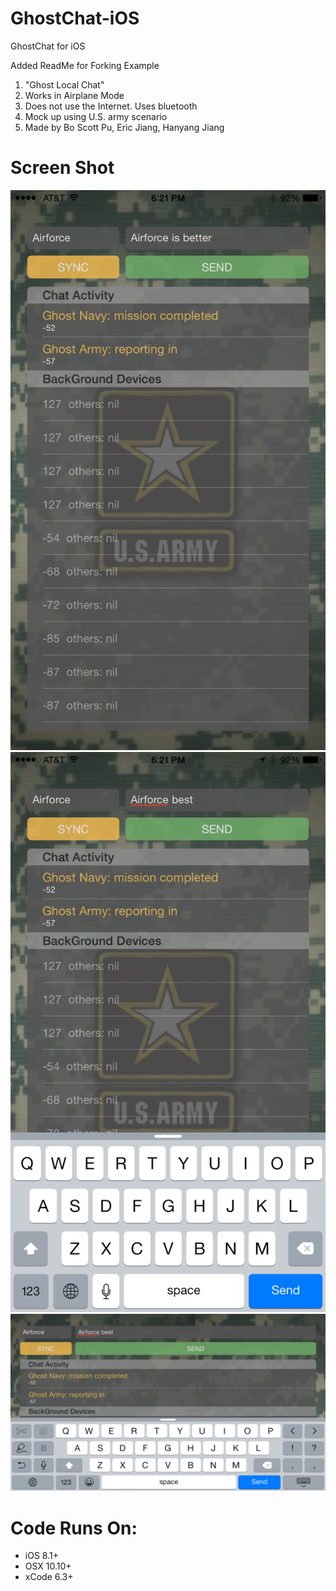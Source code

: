 # GhostChat-iOS
GhostChat for iOS

Added ReadMe for Forking Example

1. "Ghost Local Chat" 
2. Works in Airplane Mode
3. Does not use the Internet. Uses bluetooth
4. Mock up using U.S. army scenario
5. Made by Bo Scott Pu, Eric Jiang, Hanyang Jiang

# Screen Shot
![ScreenShot](https://github.com/BoScott/GhostChat-iOS/blob/master/IMG_2328.PNG) 
![ScreenShot](https://github.com/BoScott/GhostChat-iOS/blob/master/IMG_2327.PNG) 
![ScreenShot](https://github.com/BoScott/GhostChat-iOS/blob/master/IMG_2326.PNG) 

# Code Runs On:
+ iOS 8.1+
+ OSX 10.10+
+ xCode 6.3+  
